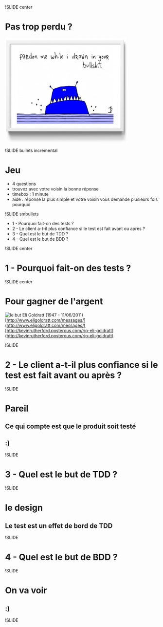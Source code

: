 !SLIDE center

Pas trop perdu ?
================
![cartoon](pardonm1004-400x344.jpg)

!SLIDE bullets incremental

Jeu
===
* 4 questions
* trouvez avec votre voisin la bonne réponse
* timebox : 1 minute
* aide : réponse la plus simple et votre voisin vous demande plusieurs fois pourquoi

!SLIDE smbullets

* 1 - Pourquoi fait-on des tests ?
* 2 - Le client a-t-il plus confiance si le test est fait avant ou après ?
* 3 - Quel est le but de TDD ?
* 4 - Quel est le but de BDD ?

!SLIDE center

1 - Pourquoi fait-on des tests ?
================================

!SLIDE center

Pour gagner de l'argent
=======================

![le but](amazon_le_but.jpg)
Eli Goldratt (1947 - 11/06/2011)
[http://www.eligoldratt.com/messages/](http://www.eligoldratt.com/messages/)
[http://kevinrutherford.posterous.com/rip-eli-goldratt](http://kevinrutherford.posterous.com/rip-eli-goldratt)

!SLIDE

2 - Le client a-t-il plus confiance si le test est fait avant ou après ?
========================================================================

!SLIDE

Pareil
======
Ce qui compte est que le produit soit testé
-------------------------------------------
## :)

!SLIDE

3 - Quel est le but de TDD ?
============================

!SLIDE

le design
=========
Le test est un effet de bord de TDD
-----------------------------------

!SLIDE

4 - Quel est le but de BDD ?
============================

!SLIDE

On va voir
==========
## :)

!SLIDE

